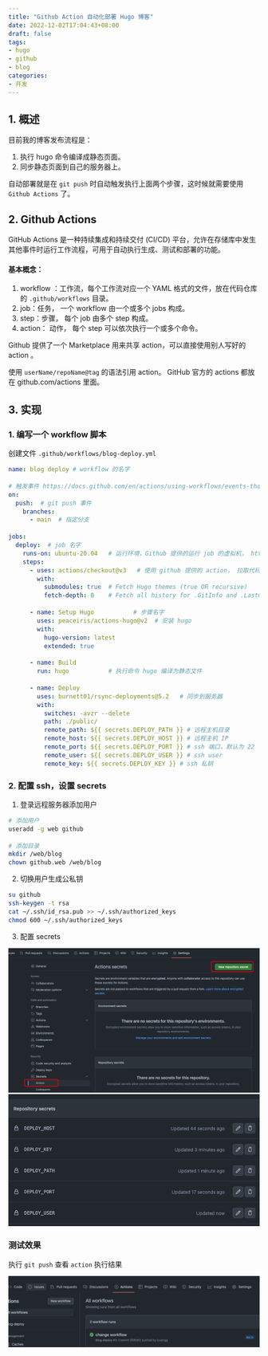 ```yaml
---
title: "Github Action 自动化部署 Hugo 博客"
date: 2022-12-02T17:04:43+08:00
draft: false
tags:
- hugo
- github
- blog
categories:
- 开发
---
```


<!--more-->

## 1. 概述

目前我的博客发布流程是： 

1. 执行 hugo 命令编译成静态页面。
2. 同步静态页面到自己的服务器上。

自动部署就是在 `git push` 时自动触发执行上面两个步骤，这时候就需要使用 `Github Actions` 了。

## 2. Github Actions

GitHub Actions 是一种持续集成和持续交付 (CI/CD) 平台，允许在存储库中发生其他事件时运行工作流程，可用于自动执行生成、测试和部署的功能。 

#### 基本概念： 

1. workflow ：工作流，每个工作流对应一个 YAML 格式的文件，放在代码仓库的 `.github/workflows` 目录。
2. job：任务， 一个 workflow 由一个或多个 jobs 构成。
3. step：步骤， 每个 job 由多个 step 构成。
4. action： 动作， 每个 step 可以依次执行一个或多个命令。

Github 提供了一个 Marketplace 用来共享 action，可以直接使用别人写好的 action 。

使用 `userName/repoName@tag` 的语法引用 action。 
GitHub 官方的 actions 都放在 github.com/actions 里面。

## 3. 实现

### 1. 编写一个 workflow 脚本

创建文件 `.github/workflows/blog-deploy.yml`

```yaml
name: blog deploy # workflow 的名字

# 触发事件 https://docs.github.com/en/actions/using-workflows/events-that-trigger-workflow
on:  
  push:  # git push 事件
    branches:
      - main  # 指定分支

jobs:
  deploy:  # job 名字
    runs-on: ubuntu-20.04   # 运行环境，Github 提供的运行 job 的虚拟机， https://docs.github.com/en/actions/using-jobs/choosing-the-runner-for-a-job#choosing-github-hosted-runners
    steps:
      - uses: actions/checkout@v3   # 使用 github 提供的 action， 拉取代码
        with:
          submodules: true  # Fetch Hugo themes (true OR recursive)
          fetch-depth: 0    # Fetch all history for .GitInfo and .Lastmod

      - name: Setup Hugo           # 步骤名字
        uses: peaceiris/actions-hugo@v2  # 安装 hugo
        with:
          hugo-version: latest
          extended: true

      - name: Build                
        run: hugo           # 执行命令 hugo 编译为静态文件

      - name: Deploy
        uses: burnett01/rsync-deployments@5.2   # 同步到服务器
        with:
          switches: -avzr --delete
          path: ./public/
          remote_path: ${{ secrets.DEPLOY_PATH }} # 远程主机目录
          remote_host: ${{ secrets.DEPLOY_HOST }} # 远程主机 IP
          remote_port: ${{ secrets.DEPLOY_PORT }} # ssh 端口，默认为 22
          remote_user: ${{ secrets.DEPLOY_USER }} # ssh user
          remote_key: ${{ secrets.DEPLOY_KEY }} # ssh 私钥
```

### 2. 配置 ssh，设置 secrets

1. 登录远程服务器添加用户  

```bash
# 添加用户
useradd -g web github

# 添加目录
mkdir /web/blog
chown github.web /web/blog
```

2. 切换用户生成公私钥 

```bash
su github
ssh-keygen -t rsa
cat ~/.ssh/id_rsa.pub >> ~/.ssh/authorized_keys
chmod 600 ~/.ssh/authorized_keys
```
3. 配置 secrets

![secrets](./imgs/QQ20221202-193042.png)
![secrets](./imgs/QQ20221202-193552.png)


### 测试效果

执行 `git push` 查看 `action` 执行结果

![actionl](./imgs/QQ20221202-202701.png)